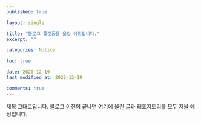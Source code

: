 ```yaml
---
published: true

layout: single

title: "블로그 플랫폼을 옮길 예정입니다."
excerpt: ""

categories: Notice

toc: true

date: 2020-12-19
last_modified_at: 2020-12-19

comments: true
---
```


제목 그대로입니다. 블로그 이전이 끝나면 여기에 올린 글과 레포지토리를 모두 지울 예정입니다.